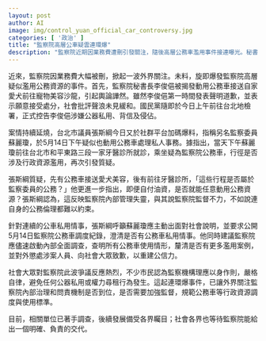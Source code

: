 ```yaml
---
layout: post
author: AI
image: img/control_yuan_official_car_controversy.jpg
categories: [ '政治' ]
title: "監察院高層公車疑雲連環爆"
description: "監察院近期因業務費遭刪引發關注，隨後高層公務車濫用事件接連曝光。秘書長李俊俋被指派公車接送自家犬隻洗護，立刻道歉但外界不買單，國民黨已提控告。市議員張斯綱再爆蘇麗瓊涉嫌公車處理私人牙醫行程，質疑監察院內部管理失靈，要求公開公務車調度紀錄並展開全面調查。輿論要求監察機關自律、加強問責，各界關注後續調查與究責結果。"
---
```

近來，監察院因業務費大幅被刪，掀起一波外界關注。未料，旋即爆發監察院高層疑似濫用公務資源的事件。首先，監察院秘書長李俊俋被揭發動用公務車接送自家愛犬前往寵物美容沙龍，引起輿論譁然。雖然李俊俋第一時間發表聲明道歉，並表示願意接受處分，社會批評聲浪未見緩和。國民黨隨即於今日上午前往台北地檢署，正式控告李俊俋涉嫌公器私用、背信及侵佔。

案情持續延燒，台北市議員張斯綱今日又於社群平台加碼爆料，指稱另名監察委員蘇麗瓊，於5月14日下午疑似也動用公務車處理私人事務。據指出，當天下午蘇麗瓊前往台北市和平東路三段一家牙醫診所就診，乘坐疑為監察院公務車，行徑是否涉及行政資源濫用，再次引發質疑。

張斯綱質疑，先有公務車接送愛犬美容，後有前往牙醫診所，「這些行程是否屬於監察委員的公務？」他更進一步指出，即便自付油資，是否就能任意動用公務資源？張斯綱認為，這反映監察院內部管理失靈，與其說監察院監督不力，不如說連自身的公務倫理都難以約束。

針對連續的公車私用情事，張斯綱呼籲蘇麗瓊應主動出面對社會說明，並要求公開5月14日監察院公務車調度紀錄，澄清是否有公務車私用情事。他同時建議監察院應儘速啟動內部全面調查，查明所有公務車使用情形，釐清是否有更多濫用案例，並對外懲處涉案人員、向社會大眾致歉，以重建公信力。

社會大眾對監察院此波爭議反應熱烈，不少市民認為監察機構理應以身作則，嚴格自律，避免任何公器私用或權力尋租行為發生。這起連環爆事件，已讓外界關注監察院內部治理和問責機制是否到位，是否需要加強監督，規範公務車等行政資源調度與使用標準。

目前，相關單位已著手調查，後續發展備受各界矚目；社會各界也等待監察院能給出一個明確、負責的交代。